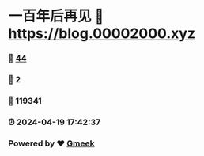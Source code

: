 # 一百年后再见 :link: https://blog.00002000.xyz 
### :page_facing_up: [44](https://blog.00002000.xyz/tag.html) 
### :speech_balloon: 2 
### :hibiscus: 119341 
### :alarm_clock: 2024-04-19 17:42:37 
### Powered by :heart: [Gmeek](https://github.com/Meekdai/Gmeek)
